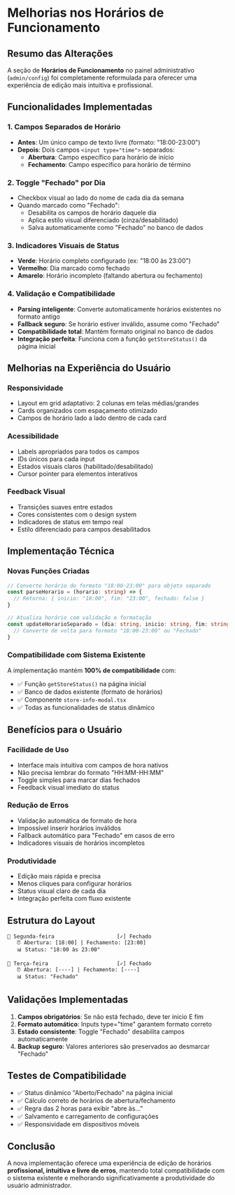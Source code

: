 # Melhorias nos Horários de Funcionamento

## Resumo das Alterações

A seção de **Horários de Funcionamento** no painel administrativo (`admin/config`) foi completamente reformulada para oferecer uma experiência de edição mais intuitiva e profissional.

## Funcionalidades Implementadas

### 1. **Campos Separados de Horário**
- **Antes**: Um único campo de texto livre (formato: "18:00-23:00")
- **Depois**: Dois campos `<input type="time">` separados:
  - **Abertura**: Campo específico para horário de início
  - **Fechamento**: Campo específico para horário de término

### 2. **Toggle "Fechado" por Dia**
- Checkbox visual ao lado do nome de cada dia da semana
- Quando marcado como "Fechado":
  - Desabilita os campos de horário daquele dia
  - Aplica estilo visual diferenciado (cinza/desabilitado)
  - Salva automaticamente como "Fechado" no banco de dados

### 3. **Indicadores Visuais de Status**
- **Verde**: Horário completo configurado (ex: "18:00 às 23:00")
- **Vermelho**: Dia marcado como fechado
- **Amarelo**: Horário incompleto (faltando abertura ou fechamento)

### 4. **Validação e Compatibilidade**
- **Parsing inteligente**: Converte automaticamente horários existentes no formato antigo
- **Fallback seguro**: Se horário estiver inválido, assume como "Fechado"
- **Compatibilidade total**: Mantém formato original no banco de dados
- **Integração perfeita**: Funciona com a função `getStoreStatus()` da página inicial

## Melhorias na Experiência do Usuário

### **Responsividade**
- Layout em grid adaptativo: 2 colunas em telas médias/grandes
- Cards organizados com espaçamento otimizado
- Campos de horário lado a lado dentro de cada card

### **Acessibilidade**
- Labels apropriados para todos os campos
- IDs únicos para cada input
- Estados visuais claros (habilitado/desabilitado)
- Cursor pointer para elementos interativos

### **Feedback Visual**
- Transições suaves entre estados
- Cores consistentes com o design system
- Indicadores de status em tempo real
- Estilo diferenciado para campos desabilitados

## Implementação Técnica

### **Novas Funções Criadas**

```typescript
// Converte horário do formato "18:00-23:00" para objeto separado
const parseHorario = (horario: string) => {
  // Retorna: { inicio: "18:00", fim: "23:00", fechado: false }
}

// Atualiza horário com validação e formatação
const updateHorarioSeparado = (dia: string, inicio: string, fim: string, fechado: boolean) => {
  // Converte de volta para formato "18:00-23:00" ou "Fechado"
}
```

### **Compatibilidade com Sistema Existente**

A implementação mantém **100% de compatibilidade** com:
- ✅ Função `getStoreStatus()` na página inicial
- ✅ Banco de dados existente (formato de horários)
- ✅ Componente `store-info-modal.tsx`
- ✅ Todas as funcionalidades de status dinâmico

## Benefícios para o Usuário

### **Facilidade de Uso**
- Interface mais intuitiva com campos de hora nativos
- Não precisa lembrar do formato "HH:MM-HH:MM"
- Toggle simples para marcar dias fechados
- Feedback visual imediato do status

### **Redução de Erros**
- Validação automática de formato de hora
- Impossível inserir horários inválidos
- Fallback automático para "Fechado" em casos de erro
- Indicadores visuais de horários incompletos

### **Produtividade**
- Edição mais rápida e precisa
- Menos cliques para configurar horários
- Status visual claro de cada dia
- Integração perfeita com fluxo existente

## Estrutura do Layout

```
📅 Segunda-feira                    [✓] Fechado
   ⏰ Abertura: [18:00] | Fechamento: [23:00]
   📊 Status: "18:00 às 23:00"

📅 Terça-feira                      [✓] Fechado  
   ⏰ Abertura: [----] | Fechamento: [----]
   📊 Status: "Fechado"
```

## Validações Implementadas

1. **Campos obrigatórios**: Se não está fechado, deve ter início E fim
2. **Formato automático**: Inputs type="time" garantem formato correto
3. **Estado consistente**: Toggle "Fechado" desabilita campos automaticamente
4. **Backup seguro**: Valores anteriores são preservados ao desmarcar "Fechado"

## Testes de Compatibilidade

- ✅ Status dinâmico "Aberto/Fechado" na página inicial
- ✅ Cálculo correto de horários de abertura/fechamento
- ✅ Regra das 2 horas para exibir "abre às..."
- ✅ Salvamento e carregamento de configurações
- ✅ Responsividade em dispositivos móveis

## Conclusão

A nova implementação oferece uma experiência de edição de horários **profissional, intuitiva e livre de erros**, mantendo total compatibilidade com o sistema existente e melhorando significativamente a produtividade do usuário administrador. 